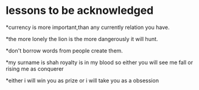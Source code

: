 # lessons to be acknowledged 

*currency is more important,than any currently relation you have.

*the more lonely the lion is the more dangerously it will hunt.

*don't borrow words from people create them.

*my surname is shah royalty is in my blood so either you will see me fall or rising me as conquerer 

*either i will win you as prize or i will take you as a obsession 
